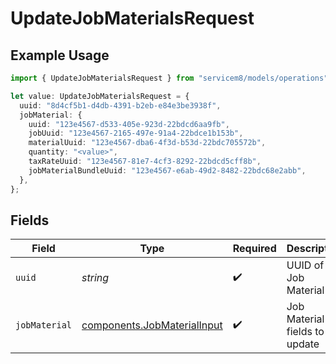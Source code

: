 # UpdateJobMaterialsRequest

## Example Usage

```typescript
import { UpdateJobMaterialsRequest } from "servicem8/models/operations";

let value: UpdateJobMaterialsRequest = {
  uuid: "8d4cf5b1-d4db-4391-b2eb-e84e3be3938f",
  jobMaterial: {
    uuid: "123e4567-d533-405e-923d-22bdcd6aa9fb",
    jobUuid: "123e4567-2165-497e-91a4-22bdce1b153b",
    materialUuid: "123e4567-dba6-4f3d-b53d-22bdc705572b",
    quantity: "<value>",
    taxRateUuid: "123e4567-81e7-4cf3-8292-22bdcd5cff8b",
    jobMaterialBundleUuid: "123e4567-e6ab-49d2-8482-22bdc68e2abb",
  },
};
```

## Fields

| Field                                                                      | Type                                                                       | Required                                                                   | Description                                                                |
| -------------------------------------------------------------------------- | -------------------------------------------------------------------------- | -------------------------------------------------------------------------- | -------------------------------------------------------------------------- |
| `uuid`                                                                     | *string*                                                                   | :heavy_check_mark:                                                         | UUID of the Job Material                                                   |
| `jobMaterial`                                                              | [components.JobMaterialInput](../../models/components/jobmaterialinput.md) | :heavy_check_mark:                                                         | Job Material fields to update                                              |